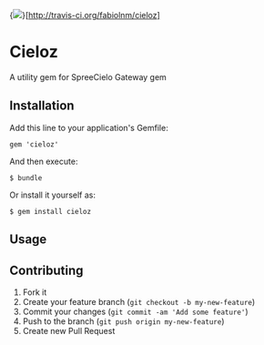 {<img src="https://secure.travis-ci.org/fabiolnm/cieloz.png"/>}[http://travis-ci.org/fabiolnm/cieloz]

# Cieloz

A utility gem for SpreeCielo Gateway gem

## Installation

Add this line to your application's Gemfile:

    gem 'cieloz'

And then execute:

    $ bundle

Or install it yourself as:

    $ gem install cieloz

## Usage

## Contributing

1. Fork it
2. Create your feature branch (`git checkout -b my-new-feature`)
3. Commit your changes (`git commit -am 'Add some feature'`)
4. Push to the branch (`git push origin my-new-feature`)
5. Create new Pull Request
